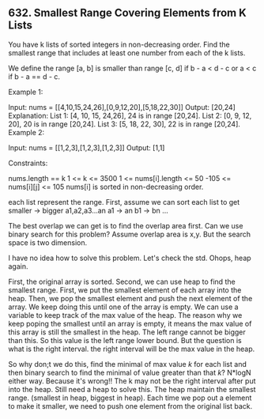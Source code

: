 ## 632. Smallest Range Covering Elements from K Lists
You have k lists of sorted integers in non-decreasing order. Find the smallest range that includes at least one number from each of the k lists.

We define the range [a, b] is smaller than range [c, d] if b - a < d - c or a < c if b - a == d - c.

Example 1:

Input: nums = \[[4,10,15,24,26],[0,9,12,20],[5,18,22,30]]
Output: \[20,24]
Explanation: 
List 1: [4, 10, 15, 24,26], 24 is in range [20,24].
List 2: [0, 9, 12, 20], 20 is in range [20,24].
List 3: [5, 18, 22, 30], 22 is in range [20,24].
Example 2:

Input: nums = \[[1,2,3],[1,2,3],[1,2,3]]
Output: [1,1]
 

Constraints:

nums.length == k
1 <= k <= 3500
1 <= nums[i].length <= 50
-105 <= nums[i][j] <= 105
nums[i] is sorted in non-decreasing order.

each list represent the range. First, assume we can sort each list to get smaller -> bigger a1,a2,a3...an
a1 -> an
b1 -> bn
...

The best overlap we can get is to find the overlap area first. Can we use binary search for this problem?
Assume overlap area is x,y. But the search space is two dimension. 

I have no idea how to solve this problem. Let's check the std. Ohops, heap again.

First, the original array is sorted. Second, we can use heap to find the smallest range. First, we put the smallest element of each array into the heap. Then, we pop the smallest element and push the next element of the array. We keep doing this until one of the array is empty. We can use a variable to keep track of the max value of the heap. The reason why we keep poping the smallest until an array is empty, it means the max value of this array is still the smallest in the heap. The left range cannot be bigger than this. So this value is the left range lower bound. But the question is what is the right interval. the right interval will be the max value in the heap. 

So why don;t we do this, find the minimal of max value $k$ for each list and then binary search to find the minimal of value greater than that $k$? N*logN either way. Because it's wrong!! The k may not be the right interval after put into the heap. Still need a heap to solve this. The heap maintain the smallest range. (smallest in heap, biggest in heap). Each time we pop out a element to make it smaller, we need to push one element from the original list back.
 